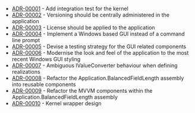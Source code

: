 

<!-- adrlog -->

- [ADR-00001](00001-Add-integration-test-for-the-kernel.md) - Add integration test for the kernel
- [ADR-00002](00002-Central-versioning-for-every-assembly.md) - Versioning should be centrally administered in the application
- [ADR-00003](00003-Licensing.md) - License should be applied to the application
- [ADR-00004](00004-GUI.md) - Implement a Windows based GUI instead of a command line prompt
- [ADR-00005](00005-Unit-Testing.md) - Devise a testing strategy for the GUI related components
- [ADR-00006](00006-GUI-Styling.md) - Modernise the look and feel of the application to the most recent Windows GUI styling
- [ADR-00007](00007-IValueConverter-Realisations.md) - Ambiguous IValueConverter behaviour when defining realizations
- [ADR-00008](00008-Refactor-Components.md) - Refactor the Application.BalancedFieldLength assembly into reusable components
- [ADR-00009](00009-Refactor-MVVM-Components.md) - Refactor the MVVM components within the Application.BalancedFieldLength assembly
- [ADR-00010](00010-KernelWrapperDesign.md) - Kernel wrapper design

<!-- adrlogstop -->


